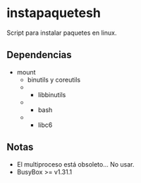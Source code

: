 # instapaquetesh
Script para instalar paquetes en linux.

## Dependencias

 - mount
   - binutils y coreutils
   - - libbinutils
   -   - bash
   -   -  libc6
 
## Notas

 - El multiproceso está obsoleto... No usar.
 - BusyBox >= v1.31.1
